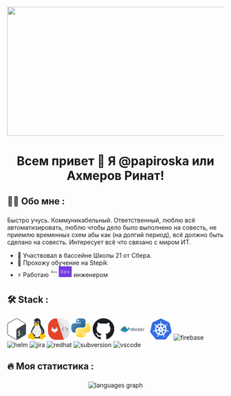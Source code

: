 <br clear="both">
<div align="center">
  <img height="300" width="600" src="https://user-images.githubusercontent.com/74038190/225813708-98b745f2-7d22-48cf-9150-083f1b00d6c9.gif"  />
</div>

<h1 align="center">Всем привет 👋 Я @papiroska или Ахмеров Ринат!</h1>

###

<h2 align="left"> 👩‍💻 Обо мне :</h2>

###

Быстро учусь. Коммуникабельный. Ответственный, люблю всё автоматизировать, люблю чтобы дело было выполнено на совесть, не приемлю временных схем абы как (на долгий период), всё должно быть сделано на совесть.
Интересует всё что связано с миром ИТ.

- 🔭 Участвовал в бассейне Школы 21 от Сбера.
- 🌱 Прохожу обучение на Stepik
- ⚡ Работаю <img align="centre" alt="GIF" width="50" height="25" src="./logo/DevOps_Front.gif" /> инженером  



<!--
**xPapiroskax/xPapiroskax** is a ✨ _special_ ✨ repository because its `README.md` (this file) appears on your GitHub profile.

Here are some ideas to get you started:

- 🔭 I’m currently working on ...
- 🌱 I’m currently learning ...
- 👯 I’m looking to collaborate on ...
- 🤔 I’m looking for help with ...
- 💬 Ask me about ...
- 📫 How to reach me: ...
- 😄 Pronouns: ...
- ⚡ Fun fact: ...
turist.ahmerov2010@yandex.ru
<img title="devops" alt="devops" height="50px" src="logo/devops-logo.png" />
-->

###

<h2 align="left"> 🛠 Stack :</h2>

###
<img title="bash" alt="bash" height="50px" src="logo/bash-logo.png" /> <img title="linux" alt="linux" height="50px" src="logo/linux-logo.png" /> <img title="gitlab" alt="gitlab" height="50px" src="logo/gitlab-logo.png" /> <img title="python" alt="python" height="50px" src="logo/python-logo.png" /> <img title="github" alt="github" height="50px" src="logo/github-logo.png" /> <img title="docker" alt="docker" height="50px" src="logo/Docker-logo.png" /> <img title="kubernetes" alt="kubernetes" height="50px" src="logo/Kubernetes-logo.png" /> <img title="firebase" alt="firebase" height="50px" src="https://cdn.jsdelivr.net/gh/devicons/devicon@latest/icons/firebase/firebase-original-wordmark.svg" /> <img title="helm" alt="helm" height="50px" src="https://cdn.jsdelivr.net/gh/devicons/devicon@latest/icons/helm/helm-original.svg" /> <img title="jira" alt="jira" height="50px" src="https://cdn.jsdelivr.net/gh/devicons/devicon@latest/icons/jira/jira-original-wordmark.svg" /> <img title="redhat" alt="redhat" height="50px" src="https://cdn.jsdelivr.net/gh/devicons/devicon@latest/icons/redhat/redhat-original-wordmark.svg" /> <img title="subversion" alt="subversion" height="50px" src="https://cdn.jsdelivr.net/gh/devicons/devicon@latest/icons/subversion/subversion-original.svg" /> <img title="vscode" alt="vscode" height="50px" src="https://cdn.jsdelivr.net/gh/devicons/devicon@latest/icons/vscode/vscode-original.svg" />


###

<h2 align="left"> 🔥 Моя статистика :</h2>

###

<div align="center">
<!--
  <img src="https://github-readme-stats.vercel.app/api?username=xPapiroskax&hide_title=false&hide_rank=false&show_icons=true&include_all_commits=true&count_private=true&disable_animations=false&theme=dracula&locale=en&hide_border=false&order=1" height="150" alt="stats graph"  />
  -->
  <img src="https://github-readme-stats.vercel.app/api/top-langs?username=xPapiroskax&locale=en&hide_title=false&layout=compact&card_width=320&langs_count=5&theme=dracula&hide_border=false&order=2" height="150" alt="languages graph"  />
</div>


###